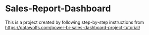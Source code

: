# Sales-Report-Dashboard

This is a project created by following step-by-step instructions from https://datawolfs.com/power-bi-sales-dashboard-project-tutorial/
